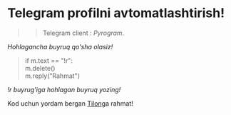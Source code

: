 # Telegram profilni avtomatlashtirish!

>> Telegram client : _Pyrogram_.

*Hohlagancha buyruq qo'sha olasiz!*


>if m.text == "!r":<br>
>   m.delete()<br>
>   m.reply("Rahmat")

_!r buyrug'iga hohlagan buyruq yozing!_

Kod uchun yordam bergan [Tilon](https://t.me/tilon)ga rahmat!
